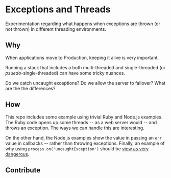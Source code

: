 # Exceptions and Threads

Experimentation regarding what happens when exceptions are thrown (or not thrown) in different threading environments.

## Why

When applications move to Production, keeping it alive is very important.

Running a stack that includes a both multi-threaded and single-threaded (or _psuedo_-single-threaded) can have some tricky nuances.

Do we catch uncaught exceptions? Do we allow the server to fallover? What are the the differences?

## How

This repo includes some example using trivial Ruby and Node.js examples. The Ruby code opens up some threads -- as a web server would -- and throws an exception. The ways we can handle this are interesting.

On the other hand, the Node.js examples show the value in passing an `err` value in callbacks -- rather than throwing exceptions. Finally, an example of why using `process.on('uncaughtException')` should be [view as very dangerous](http://nodejs.org/api/process.html#process_event_uncaughtexception).

## Contribute